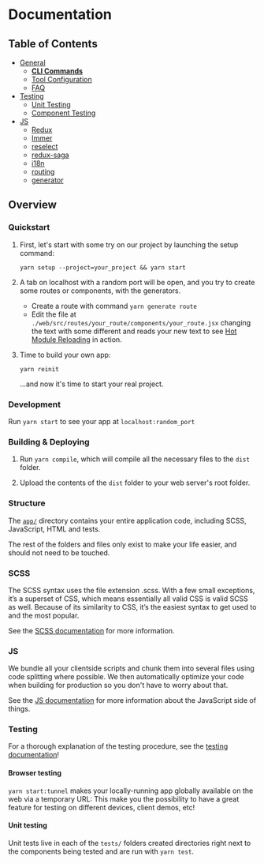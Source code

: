 # Documentation

## Table of Contents

- [General](general)
  - [**CLI Commands**](general/commands.md)
  - [Tool Configuration](general/files.md)
  - [FAQ](general/faq.md)
- [Testing](testing)
  - [Unit Testing](testing/unit-testing.md)
  - [Component Testing](testing/component-testing.md)
- [JS](js)
  - [Redux](js/redux.md)
  - [Immer](js/immer.md)
  - [reselect](js/reselect.md)
  - [redux-saga](js/redux-saga.md)
  - [i18n](js/i18n.md)
  - [routing](js/routing.md)
  - [generator](js/generator.md)

## Overview

### Quickstart

1. First, let's start with some try on our project by launching the setup command:

    ```Shell
    yarn setup --project=your_project && yarn start
    ```

2. A tab on localhost with a random port will be open, and you try to create some routes or components,
   with the generators.

    - Create a route with command `yarn generate route`
    - Edit the file at `./web/src/routes/your_route/components/your_route.jsx` changing the text with some different
      and reads your new text to see [Hot Module Reloading](https://webpack.js.org/guides/hot-module-replacement/) in action.

3. Time to build your own app:

    ```shell
    yarn reinit
    ```

    ...and now it's time to start your real project.

### Development

Run `yarn start` to see your app at `localhost:random_port`

### Building & Deploying

1. Run `yarn compile`, which will compile all the necessary files to the `dist` folder.

2. Upload the contents of the `dist` folder to your web server's root folder.

### Structure

The [`app/`](../../../tree/master/app) directory contains your entire application code, including SCSS,
JavaScript, HTML and tests.

The rest of the folders and files only exist to make your life easier, and should not need to be touched.

### SCSS

The SCSS syntax uses the file extension .scss. With a few small exceptions, it’s a superset of CSS,
which means essentially all valid CSS is valid SCSS as well. Because of its similarity to CSS,
it’s the easiest syntax to get used to and the most popular.

See the [SCSS documentation](./scss/README.md) for more information.

### JS

We bundle all your clientside scripts and chunk them into several files using code splitting where possible.
We then automatically optimize your code when building for production so you don't have to worry about that.

See the [JS documentation](./js) for more information about the JavaScript side of things.

### Testing

For a thorough explanation of the testing procedure, see the [testing documentation](./testing)!

#### Browser testing

`yarn start:tunnel` makes your locally-running app globally available on the web via a temporary URL:
This make you the possibility to have a great feature for testing on different devices, client demos, etc!

#### Unit testing

Unit tests live in each of the `tests/` folders created directories right next to the components being tested
and are run with `yarn test`.
